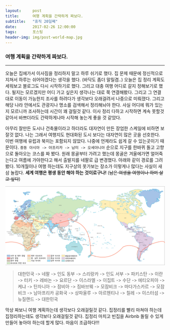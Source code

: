 ```yaml
---      
layout:	    post      
title: 	    여행 계획을 간략하게 짜보다.
subtitle:   "휴직 20일째"      
date:       2017-02-26 12:00:00      
tags:       포스팅      
header-img: img/post-world-map.jpg
---      
```


### 여행 계획을 간략하게 짜보다.
----

오늘은 집에가서 이사짐을 정리하지 말고 하루 쉬기로 했다. 집 문제 때문에 정신적으로 지쳐서 하루는 쉬어야겠다는 생각을 했다. (바닥도 좀더 말릴겸..) 오늘은 집 정리 계획도 세워보고 블로그도 다시 시작하기로 했다. 그리고 대충 여행 어디로 갈지 정해보기로 했다. 될지는 모르겠지만 어디 가고 싶은지 생각나는 대로 쭉 연결해봤다. 그리고 그 연결대로 이동이 가능한지 조사를 하려다가 생각보다 오래걸려서 나중으로 미뤄졌다. 그리고 해당 나라 안에서도 관광지나 명소를 검색해서 정리해놔야 한다. 사실 어디에 뭐가 있는지 모르니까 조사하는데 시간이 꽤 걸릴것 같다. 이사 정리 다하고 시작하면 계속 못할것 같아서 바쁘더라도 간략하게나마 시작해 놓는게 좋을 것 같았다. 

아무리 잘만든 도시나 건축물이라고 하더라도 대자연이 만든 장엄한 스케일에 비하면 보잘것 없다. 나는 그래서 여행지도 현대화된 도시 보다는 대자연이 많은 곳을 선호한다. 이번 여행에 유럽과 북미는 포함되지 않았다. 나중에 언제라도 쉽게 갈 수 있는곳이기 때문이다. ```중동 아시아 -> 아프리카 -> 남미 -> 오세아니아``` 순으로 지구를 한바퀴 돌고 고향으로 돌아오는 코스를 짜 봤다. 원래 몽골부터 가려고 했는데 몽골은 겨울에가면 얼어죽는다고 여름에 가야한다고 해서 출발지를 네팔로 급 변경했다. 아래와 같이 경로를 그려봤다. 10개월이나 여행 하는데도 지구상의 못가보는 장소가 이렇게나 많다는 사실이 새삼 놀랍다. **세계 여행은 평생 동안 해야 하는 것이로구나!** (~~남은 여생을 여행이나 하며 살고 싶다~~)   

![world-travel-path](/img/post-travel-path.jpg)

>대한민국 -> 네팔 -> 인도 동부 -> 스리랑카 -> 인도 서부 -> 파키스탄 -> 이란 -> 터키 -> 레바논 -> 요르단 -> 이스라엘 -> 이집트 -> 수단 -> 에티오피아 -> 케냐 -> 탄자니아 -> 잠비아 -> 짐바브웨 -> 모잠비크 -> 마다가스카르 -> 모잠비크 -> 남아프리카 공화국 -> 상파울루 -> 아르헨티나 -> 칠레 -> 이스터섬 -> 뉴질랜드 -> 대한민국


막상 짜보니 여행 계획하는데 생각보다 오래걸릴것 같다. 집정리를 빨리 마쳐야 하는데 집정리하는데도 생각보다 오래걸릴것 같다. 집정리 마치고 빈집을 Airbnb 돌릴 수 있게 만들어 놓아야 하는데 할게 많다. 마음이 조급하다!!!
